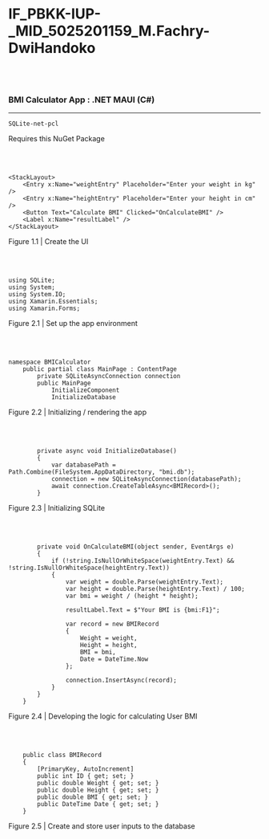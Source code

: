 # IF_PBKK-IUP-_MID_5025201159_M.Fachry-DwiHandoko
<br/><br/>
<h3> BMI Calculator App  :  .NET MAUI (C#) </h3>
<hr>

```
SQLite-net-pcl
```

<p> Requires this NuGet Package </p>
<br/><br/>

```
<StackLayout>
    <Entry x:Name="weightEntry" Placeholder="Enter your weight in kg" />
    <Entry x:Name="heightEntry" Placeholder="Enter your height in cm" />
    <Button Text="Calculate BMI" Clicked="OnCalculateBMI" />
    <Label x:Name="resultLabel" />
</StackLayout>
```

<p> Figure 1.1 | Create the UI </p>
<br/> <br/>

```
using SQLite;
using System;
using System.IO;
using Xamarin.Essentials;
using Xamarin.Forms;
```

<p> Figure 2.1 | Set up the app environment </p>
<br/> <br/>

```
namespace BMICalculator
    public partial class MainPage : ContentPage
        private SQLiteAsyncConnection connection
        public MainPage
            InitializeComponent
            InitializeDatabase
```

<p> Figure 2.2 | Initializing / rendering the app </p>
<br/> <br/>

```
        private async void InitializeDatabase()
        {
            var databasePath = Path.Combine(FileSystem.AppDataDirectory, "bmi.db");
            connection = new SQLiteAsyncConnection(databasePath);
            await connection.CreateTableAsync<BMIRecord>();
        }
```

<p> Figure 2.3 | Initializing SQLite </p>
<br/> <br/>

```
        private void OnCalculateBMI(object sender, EventArgs e)
        {
            if (!string.IsNullOrWhiteSpace(weightEntry.Text) && !string.IsNullOrWhiteSpace(heightEntry.Text))
            {
                var weight = double.Parse(weightEntry.Text);
                var height = double.Parse(heightEntry.Text) / 100;
                var bmi = weight / (height * height);

                resultLabel.Text = $"Your BMI is {bmi:F1}";

                var record = new BMIRecord
                {
                    Weight = weight,
                    Height = height,
                    BMI = bmi,
                    Date = DateTime.Now
                };

                connection.InsertAsync(record);
            }
        }
    }
```

<p> Figure 2.4 | Developing the logic for calculating User BMI </p>
<br/> <br/>

```
    public class BMIRecord
    {
        [PrimaryKey, AutoIncrement]
        public int ID { get; set; }
        public double Weight { get; set; }
        public double Height { get; set; }
        public double BMI { get; set; }
        public DateTime Date { get; set; }
    }
```

<p> Figure 2.5 | Create and store user inputs to the database </p>
<br/><br/>
